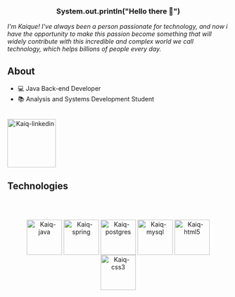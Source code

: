 <div align="center" style="text-align: center;">
  <h3>System.out.println("Hello there 👋")</h3>
</div>

<i>
  I'm Kaique! I've always been a person passionate for technology, and now i have the opportunity to make this passion become something that will widely contribute with this incredible and complex world we call technology, which helps billions of people every day.
</i>

## About
- 💻 Java Back-end Developer
- 📚 Analysis and Systems Development Student

<br>

<div align="center" style="display: inline-block;">
  <a href="https://www.linkedin.com/in/kaiqlopes/" target="_blank">
    <img align= "center" alt="Kaiq-linkedin" = height "110" width="110" src="https://img.shields.io/badge/LinkedIn-0077B5?style=for-the-badge&logo=linkedin&logoColor=white">
  </a>
</div>

## Technologies

<div align="center" style="display: inline-block; margin: 30px;"><br>
  <img align= "center" alt="Kaiq-java" = height "80" width="80" src="https://cdn.jsdelivr.net/gh/devicons/devicon/icons/java/java-original-wordmark.svg">
  <img align= "center" alt="Kaiq-spring" = height "80" width="80" src="https://cdn.jsdelivr.net/gh/devicons/devicon/icons/spring/spring-original-wordmark.svg">
  <img align= "center" alt="Kaiq-postgres" = height "80" width="80" src="https://cdn.jsdelivr.net/gh/devicons/devicon/icons/postgresql/postgresql-original-wordmark.svg">
  <img align= "center" alt="Kaiq-mysql" = height "80" width="80" src="https://cdn.jsdelivr.net/gh/devicons/devicon/icons/mysql/mysql-original-wordmark.svg">
  <img align= "center" alt="Kaiq-html5" = height "80" width="80" src="https://cdn.jsdelivr.net/gh/devicons/devicon/icons/html5/html5-original-wordmark.svg">
  <img align= "center" alt="Kaiq-css3" = height "80" width="80" src="https://cdn.jsdelivr.net/gh/devicons/devicon/icons/css3/css3-original-wordmark.svg">
</div>

